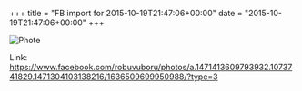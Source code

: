 +++
title = "FB import for 2015-10-19T21:47:06+00:00"
date = "2015-10-19T21:47:06+00:00"
+++

![Phote](https://scontent.xx.fbcdn.net/v/t1.0-0/s130x130/12143175_1636509699950988_7326084382370243212_n.jpg?oh=c141bc70fbf7556befd3fb9c6a4d6f1d&oe=5950FBCF)


Link: https://www.facebook.com/robuvuboru/photos/a.1471413609793932.1073741829.1471304103138216/1636509699950988/?type=3
